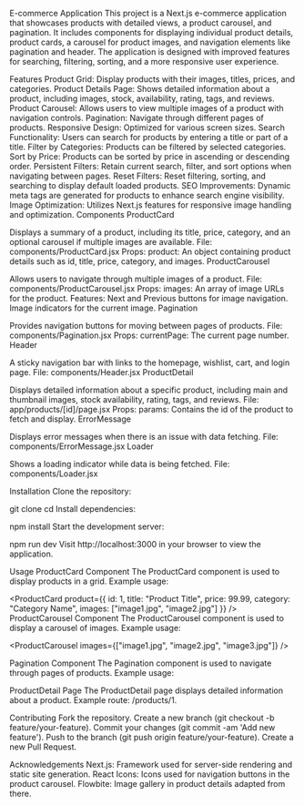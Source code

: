 E-commerce Application
This project is a Next.js e-commerce application that showcases products with detailed views, a product carousel, and pagination. It includes components for displaying individual product details, product cards, a carousel for product images, and navigation elements like pagination and header. The application is designed with improved features for searching, filtering, sorting, and a more responsive user experience.

Features
Product Grid: Display products with their images, titles, prices, and categories.
Product Details Page: Shows detailed information about a product, including images, stock, availability, rating, tags, and reviews.
Product Carousel: Allows users to view multiple images of a product with navigation controls.
Pagination: Navigate through different pages of products.
Responsive Design: Optimized for various screen sizes.
Search Functionality: Users can search for products by entering a title or part of a title.
Filter by Categories: Products can be filtered by selected categories.
Sort by Price: Products can be sorted by price in ascending or descending order.
Persistent Filters: Retain current search, filter, and sort options when navigating between pages.
Reset Filters: Reset filtering, sorting, and searching to display default loaded products.
SEO Improvements: Dynamic meta tags are generated for products to enhance search engine visibility.
Image Optimization: Utilizes Next.js features for responsive image handling and optimization.
Components
ProductCard

Displays a summary of a product, including its title, price, category, and an optional carousel if multiple images are available.
File: components/ProductCard.jsx
Props:
product: An object containing product details such as id, title, price, category, and images.
ProductCarousel

Allows users to navigate through multiple images of a product.
File: components/ProductCarousel.jsx
Props:
images: An array of image URLs for the product.
Features:
Next and Previous buttons for image navigation.
Image indicators for the current image.
Pagination

Provides navigation buttons for moving between pages of products.
File: components/Pagination.jsx
Props:
currentPage: The current page number.
Header

A sticky navigation bar with links to the homepage, wishlist, cart, and login page.
File: components/Header.jsx
ProductDetail

Displays detailed information about a specific product, including main and thumbnail images, stock availability, rating, tags, and reviews.
File: app/products/[id]/page.jsx
Props:
params: Contains the id of the product to fetch and display.
ErrorMessage

Displays error messages when there is an issue with data fetching.
File: components/ErrorMessage.jsx
Loader

Shows a loading indicator while data is being fetched.
File: components/Loader.jsx

Installation
Clone the repository:

git clone <repository-url>
cd <repository-directory>
Install dependencies:

npm install
Start the development server:

npm run dev
Visit http://localhost:3000 in your browser to view the application.

Usage
ProductCard Component
The ProductCard component is used to display products in a grid. Example usage:


<ProductCard
  product={{
    id: 1,
    title: "Product Title",
    price: 99.99,
    category: "Category Name",
    images: ["image1.jpg", "image2.jpg"]
  }}
/>
ProductCarousel Component
The ProductCarousel component is used to display a carousel of images. Example usage:


<ProductCarousel
  images={["image1.jpg", "image2.jpg", "image3.jpg"]}
/>

Pagination Component
The Pagination component is used to navigate through pages of products. Example usage:

<Pagination currentPage={1} />
ProductDetail Page
The ProductDetail page displays detailed information about a product. Example route: /products/1.

Contributing
Fork the repository.
Create a new branch (git checkout -b feature/your-feature).
Commit your changes (git commit -am 'Add new feature').
Push to the branch (git push origin feature/your-feature).
Create a new Pull Request.

Acknowledgements
Next.js: Framework used for server-side rendering and static site generation.
React Icons: Icons used for navigation buttons in the product carousel.
Flowbite: Image gallery in product details adapted from there.